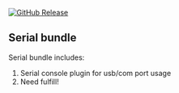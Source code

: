 [![GitHub Release][releases-shield]][releases]

## Serial bundle

Serial bundle includes:

1. Serial console plugin for usb/com port usage
2. Need fulfill!

[releases-shield]: https://img.shields.io/github/v/release/homiodev/addon-gdrive.svg

[releases]: https://github.com/homiodev/addon-gdrive/releases
